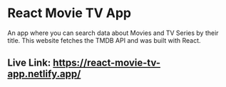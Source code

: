 # React Movie TV App

An app where you can search data about Movies and TV Series by their title. This website fetches the TMDB API and was built with React.

## Live Link: https://react-movie-tv-app.netlify.app/
